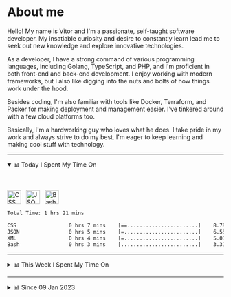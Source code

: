 # About me

Hello! My name is Vitor and I'm a passionate, self-taught software developer. My insatiable curiosity and desire to constantly learn lead me to seek out new knowledge and explore innovative technologies.

As a developer, I have a strong command of various programming languages, including Golang, TypeScript, and PHP, and I'm proficient in both front-end and back-end development. I enjoy working with modern frameworks, but I also like digging into the nuts and bolts of how things work under the hood.

Besides coding, I'm also familiar with tools like Docker, Terraform, and Packer for making deployment and management easier. I've tinkered around with a few cloud platforms too.

Basically, I'm a hardworking guy who loves what he does. I take pride in my work and always strive to do my best. I'm eager to keep learning and making cool stuff with technology.

---

<!-- ## 📊 Today I Spent My Time On -->

<details open>
<summary>📊 Today I Spent My Time On</summary>

&nbsp;

<!--DEVTIMER:TODAY:START-->
<img align="center" width="32px" src="https://cdn.simpleicons.org/css3/1572B6" alt="CSS" />&nbsp;&nbsp;&nbsp;<img align="center" width="32px" src="https://cdn.simpleicons.org/carrd/fff" alt="JSON" />&nbsp;&nbsp;&nbsp;<img align="center" width="32px" src="https://cdn.simpleicons.org/gnubash/fff" alt="Bash" />&nbsp;&nbsp;&nbsp;

```txt
Total Time: 1 hrs 21 mins

CSS                 0 hrs 7 mins    [==.......................]    8.78 %
JSON                0 hrs 5 mins    [=........................]    6.55 %
XML                 0 hrs 4 mins    [=........................]    5.01 %
Bash                0 hrs 3 mins    [.........................]    3.31 %
```

<!--DEVTIMER:TODAY:END-->

</details>

---
<details>
<summary>📊 This Week I Spent My Time On</summary>

&nbsp;

<!--DEVTIMER:WEEK:START-->
<img align="center" width="32px" src="https://cdn.simpleicons.org/css3/1572B6" alt="CSS" />&nbsp;&nbsp;&nbsp;<img align="center" width="32px" src="https://cdn.simpleicons.org/carrd/fff" alt="JSON" />&nbsp;&nbsp;&nbsp;<img align="center" width="32px" src="https://cdn.simpleicons.org/gnubash/fff" alt="Bash" />&nbsp;&nbsp;&nbsp;

```txt
Total Time: 1 hrs 21 mins

CSS                 0 hrs 7 mins    [==.......................]    8.78 %
JSON                0 hrs 5 mins    [=........................]    6.55 %
XML                 0 hrs 4 mins    [=........................]    5.01 %
Bash                0 hrs 3 mins    [.........................]    3.31 %
```

<!--DEVTIMER:WEEK:END-->
</details>

---


<details>
<summary>📊 Since 09 Jan 2023</summary>

&nbsp;

<!--DEVTIMER::START-->
<img align="center" width="32px" src="https://cdn.simpleicons.org/typescript/3178C6" alt="TypeScript" />&nbsp;&nbsp;&nbsp;<img align="center" width="32px" src="https://cdn.simpleicons.org/go/00ADD8" alt="Go" />&nbsp;&nbsp;&nbsp;<img align="center" width="32px" src="https://cdn.simpleicons.org/vuedotjs/4FC08D" alt="Vue" />&nbsp;&nbsp;&nbsp;<img align="center" width="32px" src="https://cdn.simpleicons.org/gnubash/fff" alt="Bash" />&nbsp;&nbsp;&nbsp;<img align="center" width="32px" src="https://cdn.simpleicons.org/yaml/fff" alt="YAML" />&nbsp;&nbsp;&nbsp;<img align="center" width="32px" src="https://cdn.simpleicons.org/carrd/fff" alt="JSON" />&nbsp;&nbsp;&nbsp;<img align="center" width="32px" src="https://cdn.simpleicons.org/markdown/fff" alt="Markdown" />&nbsp;&nbsp;&nbsp;<img align="center" width="32px" src="https://cdn.simpleicons.org/javascript/F7DF1E" alt="JavaScript" />&nbsp;&nbsp;&nbsp;<img align="center" width="32px" src="https://cdn.simpleicons.org/html5/E34F26" alt="HTML" />&nbsp;&nbsp;&nbsp;<img align="center" width="32px" src="https://cdn.simpleicons.org/css3/1572B6" alt="CSS" />&nbsp;&nbsp;&nbsp;<img align="center" width="32px" src="https://cdn.simpleicons.org/academia/fff" alt="Text" />&nbsp;&nbsp;&nbsp;

```txt
Total Time: 70 hrs 17 mins

TypeScript          38 hrs 0 mins   [=============............]    54.06 %
Go                  10 hrs 3 mins   [===......................]    14.29 %
Vue                 7 hrs 58 mins   [==.......................]    11.34 %
Bash                3 hrs 59 mins   [=........................]    5.68 %
YAML                3 hrs 12 mins   [=........................]    4.55 %
SCSS                1 hrs 37 mins   [.........................]    2.31 %
JSON                1 hrs 9 mins    [.........................]    1.64 %
Markdown            0 hrs 59 mins   [.........................]    1.39 %
JavaScript          0 hrs 50 mins   [.........................]    1.19 %
Docker              0 hrs 44 mins   [.........................]    1.04 %
SQL                 0 hrs 18 mins   [.........................]    0.43 %
HTML                0 hrs 15 mins   [.........................]    0.36 %
XML                 0 hrs 13 mins   [.........................]    0.30 %
CSS                 0 hrs 11 mins   [.........................]    0.27 %
Text                0 hrs 7 mins    [.........................]    0.16 %
```

<!--DEVTIMER::END-->

</details>
